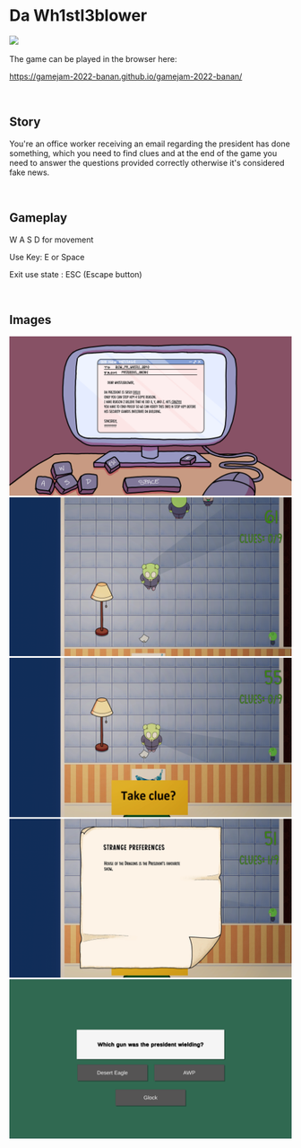 # Da Wh1stl3blower

![](./doc/cover-0.png)

The game can be played in the browser here:

https://gamejam-2022-banan.github.io/gamejam-2022-banan/

<br>

## Story

You're an office worker receiving an email regarding the president has done something, which you need to find clues and at the end of the game you need to answer the questions provided correctly otherwise it's considered fake news.

<br>

## Gameplay

W A S D  for movement

Use Key: E or Space

Exit use state : ESC (Escape button)

<br>

## Images

![](./doc/office-scene-0.png)
![](./doc/gamejam-image-0.png)
![](./doc/gamejam-image-1.png)
![](./doc/gamejam-image-2.png)
![](./doc/gamejam-image-3.png)
